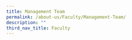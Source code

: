 ```yaml
---
title: Management Team
permalink: /about-us/Faculty/Management-Team/
description: ""
third_nav_title: Faculty
---
```

